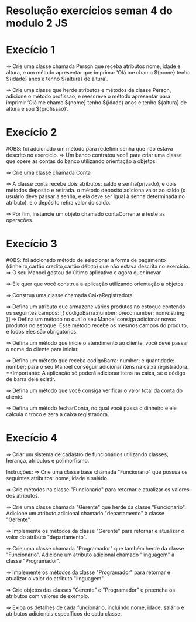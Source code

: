# Resolução exercícios seman 4 do modulo 2 JS

# Execício 1 
=> Crie uma classe chamada Person que receba atributos nome, idade e altura, e um método apresentar que imprima: 'Olá me chamo ${nome} tenho ${idade} anos e tenho ${altura} de altura'.

=> Crie uma classe que herde atributos e métodos da classe Person, adicione o método profissao, e reescreve o método apresentar para imprimir ‘Olá me chamo ${nome} tenho ${idade} anos e tenho ${altura} de altura e sou ${profissao}’.

# Execício 2
#OBS: foi adcionado um método para redefinir senha que não estava descrito no exercicio.
=> Um banco contratou você para criar uma classe que opere as contas do banco utilizando orientação a objetos.

=> Crie uma classe chamada Conta

=> A classe conta recebe dois atributos: saldo e senha(privado), e dois métodos deposito e retirada. o método deposito adiciona valor ao saldo (o usuário deve passar a senha, e ela deve ser igual à senha determinada no atributo), e o depósito retira valor do saldo.

=> Por fim, instancie um objeto chamado contaCorrente e teste as operações.

# Execício 3 
#OBS: foi adcionado método de selecionar a forma de pagamento (dinheiro,cartão credito,cartão débito) que não estava descrita no exercício.
=> O seu Manoel gostou do último aplicativo e agora quer inovar.

=> Ele quer que você construa a aplicação utilizando orientação a objetos.

=> Construa uma classe chamada CaixaRegistradora

=> Defina um atributo que armazene vários produtos no estoque contendo os seguintes campos:
[{
codigoBarra:number;
preco:number;
nome:string;
}]
=> Defina um método no qual o seu Manoel consiga adicionar novos produtos no estoque. Esse método recebe os mesmos campos do produto, e todos eles são obrigatórios.

=> Defina um método que inicie o atendimento ao cliente, você deve passar o nome do cliente para iniciar.

=> Defina um método que receba codigoBarra: number; e quantidade: number; para o seu Manoel conseguir adicionar itens na caixa registradora. **Importante: A aplicação só poderá adicionar itens na caixa, se o código de barra dele existir.

=> Defina um método que você consiga verificar o valor total da conta do cliente.

=> Defina um método fecharConta, no qual você passa o dinheiro e ele calcula o troco e zera a caixa registradora.

# Execício 4
=> Criar um sistema de cadastro de funcionários utilizando classes, herança, atributos e polimorfismo.

Instruções:
=> Crie uma classe base chamada "Funcionario" que possua os seguintes atributos: nome, idade e salário.

=> Crie métodos na classe "Funcionario" para retornar e atualizar os valores dos atributos.

=> Crie uma classe chamada "Gerente" que herde da classe "Funcionario". Adicione um atributo adicional chamado "departamento" à classe "Gerente".

=> Implemente os métodos da classe "Gerente" para retornar e atualizar o valor do atributo "departamento".

=> Crie uma classe chamada "Programador" que também herde da classe "Funcionario". Adicione um atributo adicional chamado "linguagem" à classe "Programador".

=> Implemente os métodos da classe "Programador" para retornar e atualizar o valor do atributo "linguagem".

=> Crie objetos das classes "Gerente" e "Programador" e preencha os atributos com valores de exemplo.

=> Exiba os detalhes de cada funcionário, incluindo nome, idade, salário e atributos adicionais específicos de cada classe.

